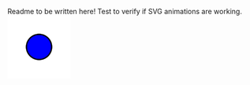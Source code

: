 Readme to be written here! Test to verify if SVG animations are working.  
<img src="./test.svg" width="128"/>
